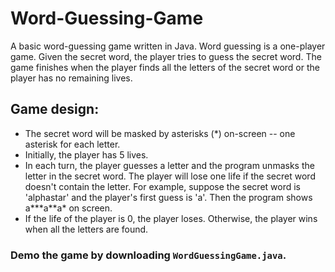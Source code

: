 # Word-Guessing-Game
A basic word-guessing game written in Java. Word guessing is a one-player game. Given the secret word, the player tries to guess the secret word. The game finishes when the player finds all the letters of the secret word or the player has no remaining lives.

## Game design:
- The secret word will be masked by asterisks (\*) on-screen -- one asterisk for each letter.
- Initially, the player has 5 lives.
- In each turn, the player guesses a letter and the program unmasks the letter in the secret word. The player will lose one life if the secret word doesn't contain the letter. For example, suppose the secret word is 'alphastar' and the player's first guess is 'a'. Then the program shows a\*\*\*a\*\*a\* on screen.
- If the life of the player is 0, the player loses. Otherwise, the player wins when all the letters are found.

### Demo the game by downloading `WordGuessingGame.java`.
